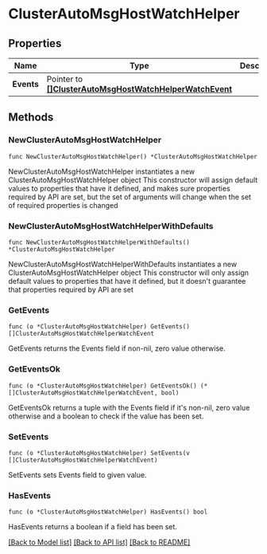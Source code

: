 # ClusterAutoMsgHostWatchHelper

## Properties

Name | Type | Description | Notes
------------ | ------------- | ------------- | -------------
**Events** | Pointer to [**[]ClusterAutoMsgHostWatchHelperWatchEvent**](ClusterAutoMsgHostWatchHelperWatchEvent.md) |  | [optional] 

## Methods

### NewClusterAutoMsgHostWatchHelper

`func NewClusterAutoMsgHostWatchHelper() *ClusterAutoMsgHostWatchHelper`

NewClusterAutoMsgHostWatchHelper instantiates a new ClusterAutoMsgHostWatchHelper object
This constructor will assign default values to properties that have it defined,
and makes sure properties required by API are set, but the set of arguments
will change when the set of required properties is changed

### NewClusterAutoMsgHostWatchHelperWithDefaults

`func NewClusterAutoMsgHostWatchHelperWithDefaults() *ClusterAutoMsgHostWatchHelper`

NewClusterAutoMsgHostWatchHelperWithDefaults instantiates a new ClusterAutoMsgHostWatchHelper object
This constructor will only assign default values to properties that have it defined,
but it doesn't guarantee that properties required by API are set

### GetEvents

`func (o *ClusterAutoMsgHostWatchHelper) GetEvents() []ClusterAutoMsgHostWatchHelperWatchEvent`

GetEvents returns the Events field if non-nil, zero value otherwise.

### GetEventsOk

`func (o *ClusterAutoMsgHostWatchHelper) GetEventsOk() (*[]ClusterAutoMsgHostWatchHelperWatchEvent, bool)`

GetEventsOk returns a tuple with the Events field if it's non-nil, zero value otherwise
and a boolean to check if the value has been set.

### SetEvents

`func (o *ClusterAutoMsgHostWatchHelper) SetEvents(v []ClusterAutoMsgHostWatchHelperWatchEvent)`

SetEvents sets Events field to given value.

### HasEvents

`func (o *ClusterAutoMsgHostWatchHelper) HasEvents() bool`

HasEvents returns a boolean if a field has been set.


[[Back to Model list]](../README.md#documentation-for-models) [[Back to API list]](../README.md#documentation-for-api-endpoints) [[Back to README]](../README.md)



